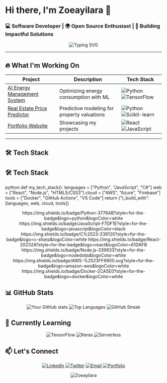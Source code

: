 # Hi there, I'm Zoeayilara 👋 
### 💻 Software Developer | 🌍 Open Source Enthusiast | 🚀 Building Impactful Solutions

<p align="center">
  <img src="https://readme-typing-svg.demolab.com?font=Fira+Code&pause=1000&color=22F729&width=435&lines=Welcome+to+my+GitHub+profile!;Clean+code+advocate;Open+source+contributor;Tech+community+builder" alt="Typing SVG" />
</p>

---

## 🔥 What I'm Working On

<div align="center">
  
| Project | Description | Tech Stack |
|---------|-------------|------------|
| [AI Energy Management System](link) | Optimizing energy consumption with ML | ![Python](https://img.shields.io/badge/Python-3776AB?style=flat&logo=python&logoColor=white) ![TensorFlow](https://img.shields.io/badge/TensorFlow-FF6F00?style=flat&logo=tensorflow&logoColor=white) |
| [Real Estate Price Predictor](link) | Predictive modeling for property valuations | ![Python](https://img.shields.io/badge/Python-3776AB?style=flat&logo=python&logoColor=white) ![Scikit-learn](https://img.shields.io/badge/scikit--learn-%23F7931E.svg?style=flat&logo=scikit-learn&logoColor=white) |
| [Portfolio Website](link) | Showcasing my projects | ![React](https://img.shields.io/badge/React-20232A?style=flat&logo=react&logoColor=61DAFB) ![JavaScript](https://img.shields.io/badge/JavaScript-F7DF1E?style=flat&logo=javascript&logoColor=black) |

</div>

---


## 🛠️ Tech Stack

## 🛠️ Tech Stack

python
def my_tech_stack():
    languages = ["Python", "JavaScript", "C#"]
    web = ["React", "Node.js", "HTML5/CSS3"]
    cloud = ["AWS", "Azure", "Firebase"]
    tools = ["Docker", "GitHub Actions", "VS Code"]
    return {"I_build_with": [languages, web, cloud, tools]}

<div align="center">
https://img.shields.io/badge/Python-3776AB?style=for-the-badge&logo=python&logoColor=white
https://img.shields.io/badge/JavaScript-F7DF1E?style=for-the-badge&logo=javascript&logoColor=black
https://img.shields.io/badge/C%2523-239120?style=for-the-badge&logo=c-sharp&logoColor=white
https://img.shields.io/badge/React-20232A?style=for-the-badge&logo=react&logoColor=61DAFB
https://img.shields.io/badge/Node.js-339933?style=for-the-badge&logo=nodedotjs&logoColor=white
https://img.shields.io/badge/AWS-%2523FF9900.svg?style=for-the-badge&logo=amazon-aws&logoColor=white
https://img.shields.io/badge/Docker-2CA5E0?style=for-the-badge&logo=docker&logoColor=white

</div> 

## 📊 GitHub Stats

<div align="center">

![Your GitHub stats](https://github-readme-stats.vercel.app/api?username=Zoeayilara&show_icons=true&theme=radical&hide_border=true)
![Top Languages](https://github-readme-stats.vercel.app/api/top-langs/?username=Zoeayilara&layout=compact&theme=radical&hide_border=true)
![GitHub Streak](https://streak-stats.demolab.com/?user=Zoeayilara&theme=radical&hide_border=true)

</div>

## 🌱 Currently Learning

<div align="center">

![TensorFlow](https://img.shields.io/badge/TensorFlow-FF6F00?style=for-the-badge&logo=tensorflow&logoColor=white)
![Keras](https://img.shields.io/badge/Keras-%23D00000.svg?style=for-the-badge&logo=Keras&logoColor=white)
![Serverless](https://img.shields.io/badge/Serverless-%23FD5750.svg?style=for-the-badge&logo=serverless&logoColor=white)

</div>

## 📫 Let's Connect

<div align="center">

[![LinkedIn](https://img.shields.io/badge/LinkedIn-0077B5?style=for-the-badge&logo=linkedin&logoColor=white)](your-linkedin-link)
[![Twitter](https://img.shields.io/badge/Twitter-1DA1F2?style=for-the-badge&logo=twitter&logoColor=white)](your-twitter-link)
[![Email](https://img.shields.io/badge/Email-D14836?style=for-the-badge&logo=gmail&logoColor=white)](mailto:zoeayilara@gmail.com)
[![Portfolio](https://img.shields.io/badge/Portfolio-%23000000.svg?style=for-the-badge&logo=firefox&logoColor=#FF7139)](your-portfolio-link)

</div>

<p align="center"> <img src="https://komarev.com/ghpvc/?username=Zoeayilara&label=Profile%20views&color=0e75b6&style=flat" alt="Zoeayilara" /> </p> 
<!---
Zoeayilara/Zoeayilara is a ✨ special ✨ repository because its `README.md` (this file) appears on your GitHub profile.
You can click the Preview link to take a look at your changes.
--->

